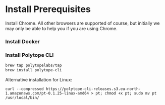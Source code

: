 # Install Prerequisites

Install Chrome. All other browsers are supported of course, but initially we may only be able to help you if you are using Chrome. &#x20;

### Install Docker

### Install Polytope CLI

```bash
brew tap polytopelabs/tap
brew install polytope-cli
```

Alternative installation for Linux:&#x20;

```
curl --compressed https://polytope-cli-releases.s3.eu-north-1.amazonaws.com/pt-0.1.25-linux-amd64 > pt; chmod +x pt; sudo mv pt /usr/local/bin/
```





